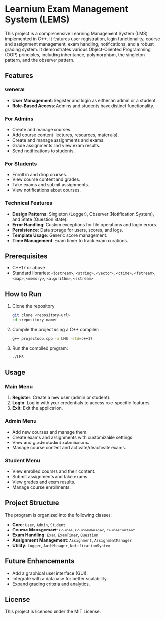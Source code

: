 # Learnium Exam Management System (LEMS)

This project is a comprehensive Learning Management System (LMS) implemented in C++. It features user registration, login functionality, course and assignment management, exam handling, notifications, and a robust grading system. It demonstrates various Object-Oriented Programming (OOP) principles, including inheritance, polymorphism, the singleton pattern, and the observer pattern.

## Features

### General
- **User Management**: Register and login as either an admin or a student.
- **Role-Based Access**: Admins and students have distinct functionality.

### For Admins
- Create and manage courses.
- Add course content (lectures, resources, materials).
- Create and manage assignments and exams.
- Grade assignments and view exam results.
- Send notifications to students.

### For Students
- Enroll in and drop courses.
- View course content and grades.
- Take exams and submit assignments.
- View notifications about courses.

### Technical Features
- **Design Patterns**: Singleton (Logger), Observer (Notification System), and State (Question State).
- **Error Handling**: Custom exceptions for file operations and login errors.
- **Persistence**: Data storage for users, scores, and logs.
- **Template Usage**: Generic score management.
- **Time Management**: Exam timer to track exam durations.

## Prerequisites

- C++17 or above
- Standard libraries: `<iostream>`, `<string>`, `<vector>`, `<ctime>`, `<fstream>`, `<map>`, `<memory>`, `<algorithm>`, `<sstream>`

## How to Run

1. Clone the repository:
   ```bash
   git clone <repository-url>
   cd <repository-name>
   ```
2. Compile the project using a C++ compiler:
   ```bash
   g++ projectoop.cpp -o LMS -std=c++17
   ```
3. Run the compiled program:
   ```bash
   ./LMS
   ```

## Usage

### Main Menu
1. **Register**: Create a new user (admin or student).
2. **Login**: Log in with your credentials to access role-specific features.
3. **Exit**: Exit the application.

### Admin Menu
- Add new courses and manage them.
- Create exams and assignments with customizable settings.
- View and grade student submissions.
- Manage course content and activate/deactivate exams.

### Student Menu
- View enrolled courses and their content.
- Submit assignments and take exams.
- View grades and exam results.
- Manage course enrollments.

## Project Structure

The program is organized into the following classes:
- **Core**: `User`, `Admin`, `Student`
- **Course Management**: `Course`, `CourseManager`, `CourseContent`
- **Exam Handling**: `Exam`, `ExamTimer`, `Question`
- **Assignment Management**: `Assignment`, `AssignmentManager`
- **Utility**: `Logger`, `AuthManager`, `NotificationSystem`

## Future Enhancements
- Add a graphical user interface (GUI).
- Integrate with a database for better scalability.
- Expand grading criteria and analytics.

## License
This project is licensed under the MIT License.

